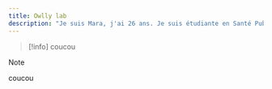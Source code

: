 ```yaml
---
title: Owlly lab
description: "Je suis Mara, j'ai 26 ans. Je suis étudiante en Santé Publique, et j'ai pour hobby la programmation, le Roleplay et les jeux-vidéos. Ce site me permet de présenter mes projets, mes personnages, mes univers et mes outils."
---
```


> [!info]
> coucou

> [!note]
> coucou

